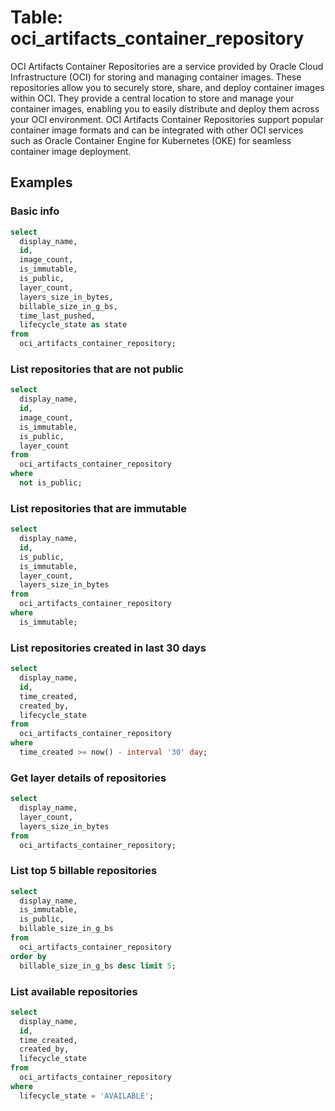 # Table: oci_artifacts_container_repository

OCI Artifacts Container Repositories are a service provided by Oracle Cloud Infrastructure (OCI) for storing and managing container images. These repositories allow you to securely store, share, and deploy container images within OCI. They provide a central location to store and manage your container images, enabling you to easily distribute and deploy them across your OCI environment. OCI Artifacts Container Repositories support popular container image formats and can be integrated with other OCI services such as Oracle Container Engine for Kubernetes (OKE) for seamless container image deployment.

## Examples

### Basic info

```sql
select
  display_name,
  id,
  image_count,
  is_immutable,
  is_public,
  layer_count,
  layers_size_in_bytes,
  billable_size_in_g_bs,
  time_last_pushed,
  lifecycle_state as state
from
  oci_artifacts_container_repository;
```

### List repositories that are not public

```sql
select
  display_name,
  id,
  image_count,
  is_immutable,
  is_public,
  layer_count
from
  oci_artifacts_container_repository
where
  not is_public;
```

### List repositories that are immutable

```sql
select
  display_name,
  id,
  is_public,
  is_immutable,
  layer_count,
  layers_size_in_bytes
from
  oci_artifacts_container_repository
where
  is_immutable;
```

### List repositories created in last 30 days

```sql
select
  display_name,
  id,
  time_created,
  created_by,
  lifecycle_state
from
  oci_artifacts_container_repository
where
  time_created >= now() - interval '30' day;
```

### Get layer details of repositories

```sql
select
  display_name,
  layer_count,
  layers_size_in_bytes
from
  oci_artifacts_container_repository;
```

### List top 5 billable repositories

```sql
select
  display_name,
  is_immutable,
  is_public,
  billable_size_in_g_bs
from
  oci_artifacts_container_repository
order by
  billable_size_in_g_bs desc limit 5;
```

### List available repositories

```sql
select
  display_name,
  id,
  time_created,
  created_by,
  lifecycle_state
from
  oci_artifacts_container_repository
where
  lifecycle_state = 'AVAILABLE';
```